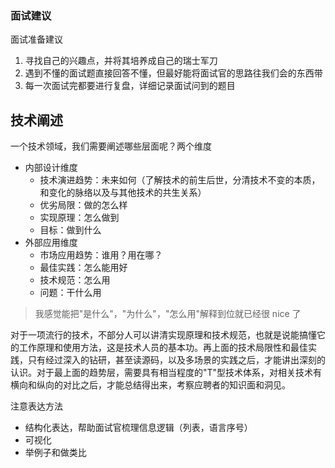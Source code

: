 ### 面试建议
面试准备建议
1. 寻找自己的兴趣点，并将其培养成自己的瑞士军刀
2. 遇到不懂的面试题直接回答不懂，但最好能将面试官的思路往我们会的东西带
3. 每一次面试完都要进行复盘，详细记录面试问到的题目

## 技术阐述
一个技术领域，我们需要阐述哪些层面呢？两个维度
* 内部设计维度
  * 技术演进趋势：未来如何（了解技术的前生后世，分清技术不变的本质，和变化的脉络以及与其他技术的共生关系）
  * 优劣局限：做的怎么样
  * 实现原理：怎么做到
  * 目标：做到什么
* 外部应用维度
  * 市场应用趋势：谁用？用在哪？
  * 最佳实践：怎么能用好
  * 技术规范：怎么用
  * 问题：干什么用

> 我感觉能把"是什么"，"为什么"，"怎么用"解释到位就已经很 nice 了

对于一项流行的技术，不部分人可以讲清实现原理和技术规范，也就是说能搞懂它的工作原理和使用方法，这是技术人员的基本功。再上面的技术局限性和最佳实践，只有经过深入的钻研，甚至读源码，以及多场景的实践之后，才能讲出深刻的认识。对于最上面的趋势层，需要具有相当程度的"T"型技术体系，对相关技术有横向和纵向的对比之后，才能总结得出来，考察应聘者的知识面和洞见。

注意表达方法
* 结构化表达，帮助面试官梳理信息逻辑（列表，语言序号）
* 可视化
* 举例子和做类比